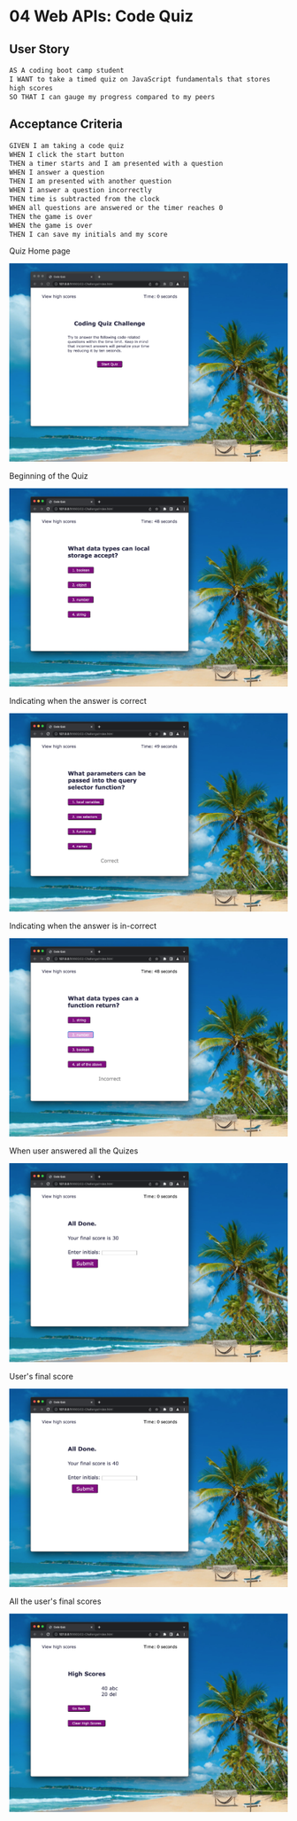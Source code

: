 # 04 Web APIs: Code Quiz

## User Story

```
AS A coding boot camp student
I WANT to take a timed quiz on JavaScript fundamentals that stores high scores
SO THAT I can gauge my progress compared to my peers
```

## Acceptance Criteria

```
GIVEN I am taking a code quiz
WHEN I click the start button
THEN a timer starts and I am presented with a question
WHEN I answer a question
THEN I am presented with another question
WHEN I answer a question incorrectly
THEN time is subtracted from the clock
WHEN all questions are answered or the timer reaches 0
THEN the game is over
WHEN the game is over
THEN I can save my initials and my score
```

Quiz Home page

![Quiz Home](./images/Quiz%20Home.png) 

Beginning of the Quiz

![Quiz starting](./images/Quiz%20started.png) 

Indicating when the answer is correct

![Correct answer](./images/Correct%20answer.png) 

Indicating when the answer is in-correct

![Incorrect answer](./images/Incorrect%20Answer.png)

When user answered all the Quizes

![When answered all the quizes](./images/When%20all%20the%20quizes%20answered.png) 

User's final score

![User's final score](./images/Final%20score.png)

All the user's final scores

![Recorded all the user's quiz scores](./images/Recorded%20Quiz%20scores%20.png) 



